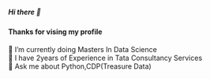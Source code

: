 ##### Hi there 👋
#### Thanks for vising my profile

<!--
**Wihar545/Wihar545** is a ✨ _special_ ✨ repository because its `README.md` (this file) appears on your GitHub profile.

Here are some ideas to get you started:

- 🔭 I’m currently working on ...
- 🌱 I’m currently learning ...
- 👯 I’m looking to collaborate on ...
- 🤔 I’m looking for help with ...
- 💬 Ask me about ...
- 📫 How to reach me: ...
- 😄 Pronouns: ...
- ⚡ Fun fact: ...
-->
🌱 I’m currently doing Masters In Data Science <br/>
🔭 I have 2years of Experience in Tata Consultancy Services<br/>
💬 Ask me about Python,CDP(Treasure Data)<br/>
